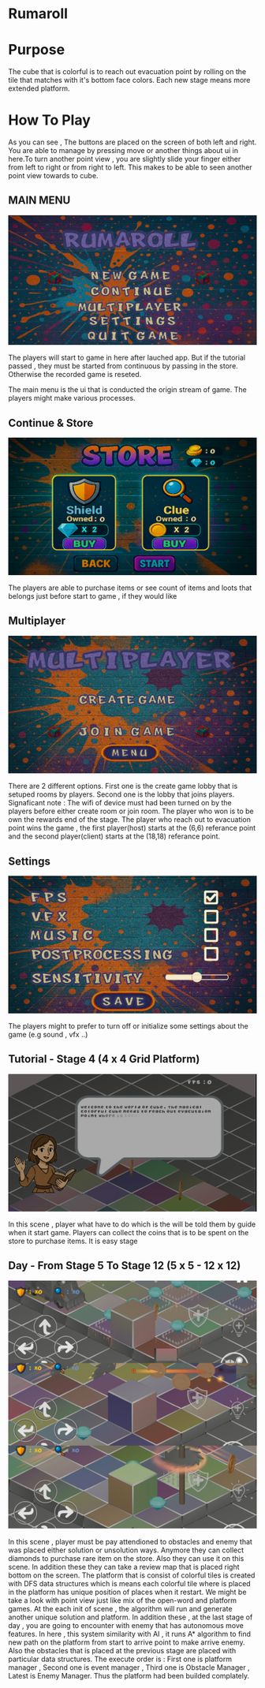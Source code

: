 # Rumaroll

<h1>Purpose</h1>

<p>The cube that is colorful is to reach out evacuation point by rolling on the tile that matches with it's bottom face colors. Each new stage means more extended platform.</p>

<h1>How To Play</h1>

<p>As you can see , The buttons are placed on the screen of both left and right. You are able to manage by pressing move or another things about ui in here.To turn another point view , you are slightly slide your finger either from left to right or from right to left. This makes to be able to seen another point view towards to cube. </p>

<h2>MAIN MENU</h2>

 <img src="./SS/Main.png">
 
<p> The players will start to game in here after lauched app. But if the tutorial passed , they must be started from continuous by passing in the store. Otherwise the recorded game is reseted.</p>

<p> The main menu is the ui that is conducted the origin stream of game. The players might make various processes.</p>

<h2>Continue & Store</h2>

 <img src="./SS/Store.png">

<p> The players are able to purchase items or see count of items and loots that belongs just before start to game , if they would like</p>

<h2>Multiplayer</h2>

<img src="./SS/Multiplayer.png">

<p> There are 2 different options. First one is the create game lobby that is setuped rooms by players. Second one is the lobby that joins players. Signaficant note : The wifi of device must had been turned on by the players before either create room or join room. The player who won is to be own the rewards end of the stage. The player who reach out to evacuation point wins the game , the first player(host) starts at the (6,6) referance point and the second player(client) starts at the (18,18) referance point. </p>

<h2>Settings</h2>

<img src="./SS/Settings.png">

<p> The players might to prefer to turn off or initialize some settings about the game (e.g sound , vfx ..)</p>

<h2>Tutorial - Stage 4 (4 x 4 Grid Platform)</h2>

<img src="./SS/Tutorial.png">

<p> In this scene , player what have to do which is the will be told them by guide  when it start game. Players can collect the coins that is to be spent on the store to purchase items. It is easy stage</p>

<h2>Day - From Stage 5 To Stage 12 (5 x 5 - 12 x 12) </h2>

<img src="./SS/Day.jpg">

<p> In this scene , player must be pay attendioned to obstacles and enemy that was placed either solution or unsolution ways. Anymore they can collect diamonds to purchase rare item on the store. Also they can use it on this scene. In addition these they can take a review map that is placed right bottom on the screen. The platform that is consist of colorful tiles is created with DFS data structures which is means each colorful tile where is placed in the platform has unique position of places when it restart. We might be take a look with point view just like mix of the open-word and platform games. At the each init of scene , the algorithm will run and generate another unique solution and platform. In addition these , at the last stage of day , you are going to encounter with enemy that has autonomous move features. In here , this system similarity with AI , it runs A* algorithm to find new path on the platform from start to arrive point to make arrive enemy. Also the obstacles that is placed at the previous stage are placed with particular data structures. The execute order is : First one is platform manager , Second one is event manager ,  Third one is Obstacle Manager , Latest is Enemy Manager. Thus the platform had been builded complately.</p>
  


